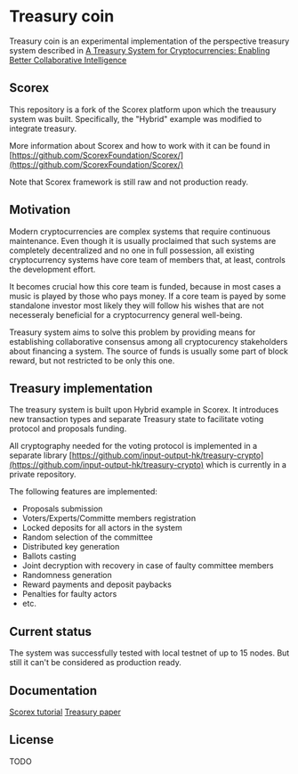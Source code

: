 Treasury coin
====================================================================================================================================================================================
Treasury coin is an experimental implementation of the perspective treasury system
described in [A Treasury System for Cryptocurrencies: Enabling Better Collaborative Intelligence](https://link)

Scorex
-------------------
This repository is a fork of the Scorex platform upon which the treausury system was
built. Specifically, the "Hybrid" example was modified to integrate treasury.

More information about Scorex and how to work with it can be found in
[https://github.com/ScorexFoundation/Scorex/](https://github.com/ScorexFoundation/Scorex/) 

Note that Scorex framework is still raw and not production ready.


Motivation
-------------------
Modern cryptocurrencies are complex systems that require continuous maintenance.
Even though it is usually proclaimed that such systems are completely decentralized
and no one in full possession, all existing cryptocurrency systems have core team 
of members that, at least, controls the development effort.

It becomes crucial how this core team is funded, because in most cases a music is
played by those who pays money. If a core team is payed by some standalone investor
most likely they will follow his wishes that are not necesseraly beneficial for a 
cryptocurrency general well-being.

Treasury system aims to solve this problem by providing means for establishing 
collaborative consensus among all cryptocurency stakeholders about financing a system.
The source of funds is usually some part of block reward, but not restricted to be
only this one.


Treasury implementation
--------
The treasury system is built upon Hybrid example in Scorex. It introduces new transaction
types and separate Treasury state to facilitate voting protocol and proposals funding.

All cryptography needed for the voting protocol is implemented in a separate library 
[https://github.com/input-output-hk/treasury-crypto](https://github.com/input-output-hk/treasury-crypto)
which is currently in a private repository. 

The following features are implemented:
* Proposals submission
* Voters/Experts/Committe members registration
* Locked deposits for all actors in the system
* Random selection of the committee
* Distributed key generation
* Ballots casting
* Joint decryption with recovery in case of faulty committee members
* Randomness generation
* Reward payments and deposit paybacks
* Penalties for faulty actors
* etc.

Current status
-------------
The system was successfully tested with local testnet of up to 15 nodes. But still it
can't be considered as production ready.

Documentation
-------------

[Scorex tutorial](https://github.com/ScorexFoundation/ScorexTutorial)
[Treasury paper](https://link)


License
-------

TODO